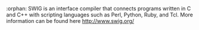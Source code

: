 :orphan:
SWIG is an interface compiler that connects programs written in C and C++ with scripting languages such as Perl, Python, Ruby, and Tcl.
More information can be found here <http://www.swig.org/>


